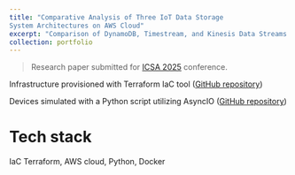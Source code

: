 ```yaml
---
title: "Comparative Analysis of Three IoT Data Storage
System Architectures on AWS Cloud"
excerpt: "Comparison of DynamoDB, Timestream, and Kinesis Data Streams + S3<br/><img src='/images/portfolio/IoTdata_options.jpeg'>"
collection: portfolio
---
```

> Research paper submitted for [ICSA 2025](https://conf.researchr.org/home/icsa-2025) conference.

Infrastructure provisioned with Terraform IaC tool ([GitHub repository](https://github.com/drohal3/aq-infra-data-experiment))

Devices simulated with a Python script utilizing AsyncIO ([GitHub repository](https://github.com/drohal3/aq-data-experiment/tree/main/device_simulation))

Tech stack
===
IaC Terraform, AWS cloud, Python, Docker